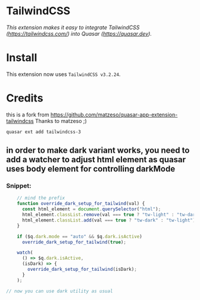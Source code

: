 TailwindCSS
===

_This extension makes it easy to integrate TailwindCSS (https://tailwindcss.com/) into Quasar (https://quasar.dev)._


# Install
This extension now uses `TailwindCSS v3.2.24`.

# Credits
this is a fork from https://github.com/matzeso/quasar-app-extension-tailwindcss Thanks to matzeso ;)

```bash
quasar ext add tailwindcss-3
```

## in order to make dark variant works, you need to add a watcher to adjust html element as quasar uses body element for controlling darkMode
### Snippet:

```javascript
    // mind the prefix
    function override_dark_setup_for_tailwind(val) {
      const html_element = document.querySelector("html");
      html_element.classList.remove(val === true ? "tw-light" : "tw-dark"); 
      html_element.classList.add(val === true ? "tw-dark" : "tw-light");
    }

    if ($q.dark.mode == "auto" && $q.dark.isActive)
      override_dark_setup_for_tailwind(true);

    watch(
      () => $q.dark.isActive,
      (isDark) => {
        override_dark_setup_for_tailwind(isDark);
      }
    );

// now you can use dark utility as usual

```

